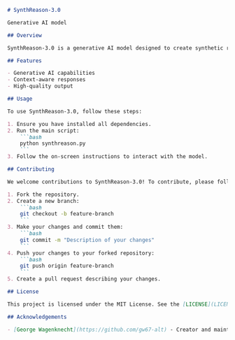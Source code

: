 ```markdown
# SynthReason-3.0

Generative AI model

## Overview

SynthReason-3.0 is a generative AI model designed to create synthetic reasoning and responses. It leverages advanced machine learning techniques to generate coherent and contextually relevant content.

## Features

- Generative AI capabilities
- Context-aware responses
- High-quality output

## Usage

To use SynthReason-3.0, follow these steps:

1. Ensure you have installed all dependencies.
2. Run the main script:
    ```bash
    python synthreason.py
    ```
3. Follow the on-screen instructions to interact with the model.

## Contributing

We welcome contributions to SynthReason-3.0! To contribute, please follow these steps:

1. Fork the repository.
2. Create a new branch:
    ```bash
    git checkout -b feature-branch
    ```
3. Make your changes and commit them:
    ```bash
    git commit -m "Description of your changes"
    ```
4. Push your changes to your forked repository:
    ```bash
    git push origin feature-branch
    ```
5. Create a pull request describing your changes.

## License

This project is licensed under the MIT License. See the [LICENSE](LICENSE) file for more details.

## Acknowledgements

- [George Wagenknecht](https://github.com/gw67-alt) - Creator and maintainer

```

